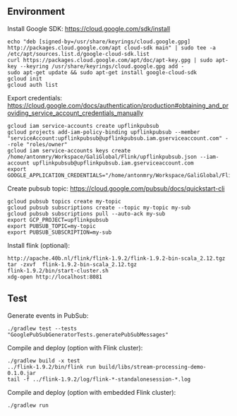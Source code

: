 ## Environment

Install Google SDK: https://cloud.google.com/sdk/install

```
echo "deb [signed-by=/usr/share/keyrings/cloud.google.gpg] http://packages.cloud.google.com/apt cloud-sdk main" | sudo tee -a /etc/apt/sources.list.d/google-cloud-sdk.list
curl https://packages.cloud.google.com/apt/doc/apt-key.gpg | sudo apt-key --keyring /usr/share/keyrings/cloud.google.gpg add -
sudo apt-get update && sudo apt-get install google-cloud-sdk
gcloud init
gcloud auth list
```

Export credentials: https://cloud.google.com/docs/authentication/production#obtaining_and_providing_service_account_credentials_manually

```
gcloud iam service-accounts create upflinkpubsub
gcloud projects add-iam-policy-binding upflinkpubsub --member "serviceAccount:upflinkpubsub@upflinkpubsub.iam.gserviceaccount.com" --role "roles/owner"
gcloud iam service-accounts keys create /home/antonmry/Workspace/GaliGlobal/Flink/upflinkpubsub.json --iam-account upflinkpubsub@upflinkpubsub.iam.gserviceaccount.com
export GOOGLE_APPLICATION_CREDENTIALS="/home/antonmry/Workspace/GaliGlobal/Flink/upflinkpubsub.json"
```

Create pubsub topic: https://cloud.google.com/pubsub/docs/quickstart-cli

```
gcloud pubsub topics create my-topic
gcloud pubsub subscriptions create --topic my-topic my-sub
gcloud pubsub subscriptions pull --auto-ack my-sub
export GCP_PROJECT=upflinkpubsub
export PUBSUB_TOPIC=my-topic
export PUBSUB_SUBSCRIPTION=my-sub
```

Install flink (optional):

```
http://apache.40b.nl/flink/flink-1.9.2/flink-1.9.2-bin-scala_2.12.tgz
tar -zxvf  flink-1.9.2-bin-scala_2.12.tgz
flink-1.9.2/bin/start-cluster.sh
xdg-open http://localhost:8081
```

## Test

Generate events in PubSub:

```
./gradlew test --tests "GooglePubSubGeneratorTests.generatePubSubMessages"
```

Compile and deploy (option with Flink cluster):

```
./gradlew build -x test
../flink-1.9.2/bin/flink run build/libs/stream-processing-demo-0.1.0.jar
tail -f ../flink-1.9.2/log/flink-*-standalonesession-*.log
```

Compile and deploy (option with embedded Flink cluster):

```
./gradlew run
```
